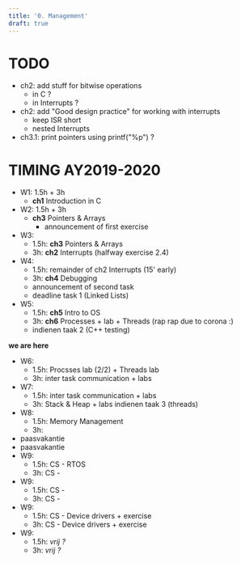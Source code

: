 ```yaml
---
title: '0. Management'
draft: true
---
```


# TODO
* ch2: add stuff for bitwise operations 
  * in C ?
  * in Interrupts ?
* ch2: add "Good design practice" for working with interrupts
  * keep ISR short
  * nested Interrupts
* ch3.1: print pointers using printf("%p") ?

# TIMING AY2019-2020
* W1: 1.5h + 3h
  * **ch1** Introduction in C
* W2: 1.5h + 3h
  * **ch3** Pointers & Arrays
    * announcement of first exercise
* W3: 
  * 1.5h: **ch3** Pointers & Arrays
  * 3h: **ch2** Interrupts (halfway exercise 2.4)
* W4: 
  * 1.5h: remainder of ch2 Interrupts (15' early)
  * 3h: **ch4** Debugging
  * announcement of second task
  * deadline task 1 (Linked Lists)
* W5: 
  * 1.5h: **ch5** Intro to OS
  * 3h: **ch6** Processes + lab + Threads (rap rap due to corona :)
  * indienen taak 2 (C++ testing)

**we are here**

* W6: 
  * 1.5h: Procsses lab (2/2) + Threads lab
  * 3h: inter task communication + labs
* W7: 
  * 1.5h: inter task communication + labs
  * 3h: Stack & Heap + labs
  indienen taak 3 (threads)
* W8: 
  * 1.5h: Memory Management
  * 3h: 
* paasvakantie
* paasvakantie
* W9: 
  * 1.5h: CS - RTOS
  * 3h: CS - 
* W9: 
  * 1.5h: CS - 
  * 3h: CS - 
* W9: 
  * 1.5h: CS - Device drivers + exercise
  * 3h: CS - Device drivers + exercise
* W9: 
  * 1.5h: *vrij ?*
  * 3h: *vrij ?*